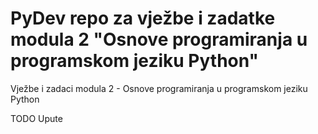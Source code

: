 # PyDev repo za vježbe i zadatke modula 2 "Osnove programiranja u programskom jeziku Python"

Vježbe i zadaci modula 2 - Osnove programiranja u programskom jeziku Python

TODO Upute
